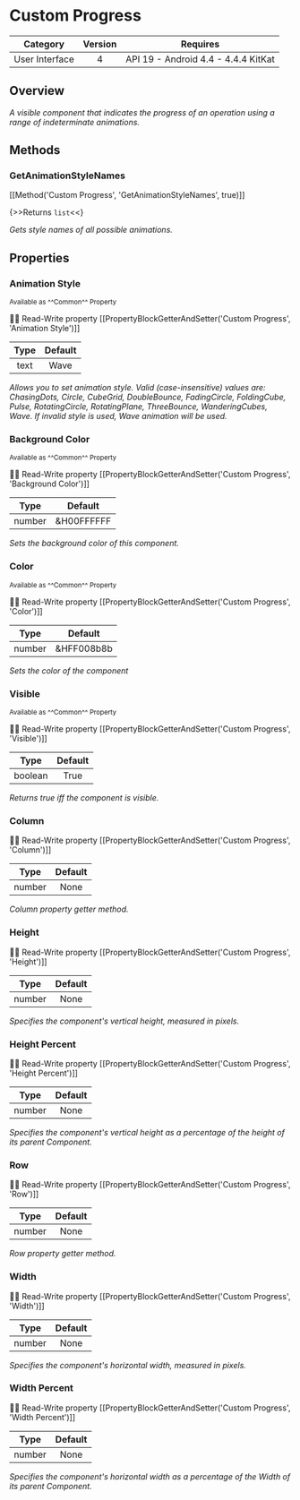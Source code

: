 # Custom Progress

| Category | Version | Requires |
|:--------:|:-------:|:--------:|
|User Interface|4|API 19 - Android 4.4 - 4.4.4 KitKat|

## Overview

_A visible component that indicates the progress of an operation using a range of indeterminate animations._

## Methods

### GetAnimationStyleNames

[[Method('Custom Progress', 'GetAnimationStyleNames', true)]]

{>>Returns `list`<<}

_Gets style names of all possible animations._

## Properties

### Animation Style

<small>Available as ^^Common^^ Property</small>

:eyes::pencil: Read-Write property
[[PropertyBlockGetterAndSetter('Custom Progress', 'Animation Style')]]

| Type | Default |
|:----:|:-------:|
|text|Wave|

_Allows you to set animation style. Valid (case-insensitive) values are: ChasingDots, Circle, CubeGrid, DoubleBounce, FadingCircle, FoldingCube, Pulse, RotatingCircle, RotatingPlane, ThreeBounce, WanderingCubes, Wave. If invalid style is used, Wave animation will be used._

### Background Color

<small>Available as ^^Common^^ Property</small>

:eyes::pencil: Read-Write property
[[PropertyBlockGetterAndSetter('Custom Progress', 'Background Color')]]

| Type | Default |
|:----:|:-------:|
|number|&H00FFFFFF|

_Sets the background color of this component._

### Color

<small>Available as ^^Common^^ Property</small>

:eyes::pencil: Read-Write property
[[PropertyBlockGetterAndSetter('Custom Progress', 'Color')]]

| Type | Default |
|:----:|:-------:|
|number|&HFF008b8b|

_Sets the color of the component_

### Visible

<small>Available as ^^Common^^ Property</small>

:eyes::pencil: Read-Write property
[[PropertyBlockGetterAndSetter('Custom Progress', 'Visible')]]

| Type | Default |
|:----:|:-------:|
|boolean|True|

_Returns true iff the component is visible._

### Column

:eyes::pencil: Read-Write property
[[PropertyBlockGetterAndSetter('Custom Progress', 'Column')]]

| Type | Default |
|:----:|:-------:|
|number|None|

_Column property getter method._

### Height

:eyes::pencil: Read-Write property
[[PropertyBlockGetterAndSetter('Custom Progress', 'Height')]]

| Type | Default |
|:----:|:-------:|
|number|None|

_Specifies the component's vertical height, measured in pixels._

### Height Percent

:eyes::pencil: Read-Write property
[[PropertyBlockGetterAndSetter('Custom Progress', 'Height Percent')]]

| Type | Default |
|:----:|:-------:|
|number|None|

_Specifies the component's vertical height as a percentage
 of the height of its parent Component._

### Row

:eyes::pencil: Read-Write property
[[PropertyBlockGetterAndSetter('Custom Progress', 'Row')]]

| Type | Default |
|:----:|:-------:|
|number|None|

_Row property getter method._

### Width

:eyes::pencil: Read-Write property
[[PropertyBlockGetterAndSetter('Custom Progress', 'Width')]]

| Type | Default |
|:----:|:-------:|
|number|None|

_Specifies the component's horizontal width, measured in pixels._

### Width Percent

:eyes::pencil: Read-Write property
[[PropertyBlockGetterAndSetter('Custom Progress', 'Width Percent')]]

| Type | Default |
|:----:|:-------:|
|number|None|

_Specifies the component's horizontal width as a percentage
 of the Width of its parent Component._